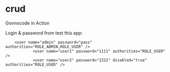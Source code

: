 # crud

Govnocode in Action

Login & password from test this app:

        <user name="admin" password="pass" authorities="ROLE_ADMIN,ROLE_USER" />
				<user name="user1" password="1111" authorities="ROLE_USER" />
				<user name="user2" password="2222" disabled="true" authorities="ROLE_USER" />
